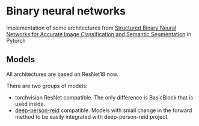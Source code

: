 # Binary neural networks

Implementation of some architectures from [Structured Binary Neural Networks for Accurate Image Classification and Semantic Segmentation](https://arxiv.org/abs/1811.10413) in Pytorch

## Models

All architectures are based on ResNet18 now.

There are two groups of models:
- torchvision ResNet compatible. The only difference is BasicBlock that is used inside.
- [deep-person-reid](https://github.com/KaiyangZhou/deep-person-reid) compatible. Models with small change in the forward method to be easily integrated with deep-person-reid project.

